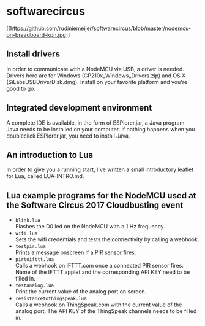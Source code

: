 # softwarecircus

[[https://github.com/rudiniemeijer/softwarecircus/blob/master/nodemcu-on-breadboard-kpn.jpg]]

## Install drivers
In order to communicate with a NodeMCU via USB, a driver is needed. Drivers here are for Windows (CP210x_Windows_Drivers.zip) and OS X (SiLabsUSBDriverDisk.dmg). Install on your favorite platform and you're good to go.

## Integrated development environment
A complete IDE is available, in the form of ESPlorer.jar, a Java program. Java needs to be installed on your computer. If nothing happens when you doubleclick ESPlorer.jar, you need to install Java.

## An introduction to Lua
In order to give you a running start, I've written a small introductory leaflet for Lua, called LUA-INTRO.md.

## Lua example programs for the NodeMCU used at the Software Circus 2017 Cloudbusting event
* `blink.lua`  
Flashes the D0 led on the NodeMCU with a 1 Hz frequency.
* `wifi.lua`  
Sets the wifi credentials and tests the connectivity by calling a webhook.
* `testpir.lua`  
Prints a message onscreen if a PIR sensor fires.
* `pirtoifttt.lua`  
Calls a webhook on IFTTT.com once a connected PIR sensor fires. Name of the IFTTT applet and the corresponding API KEY need to be filled in.
* `testanalog.lua`  
Print the current value of the analog port on screen.  
* `resistancetothingspeak.lua`   
Calls a webhook on ThingSpeak.com with the current value of the analog port. The API KEY of the ThingSpeak channels needs to be filled in.
